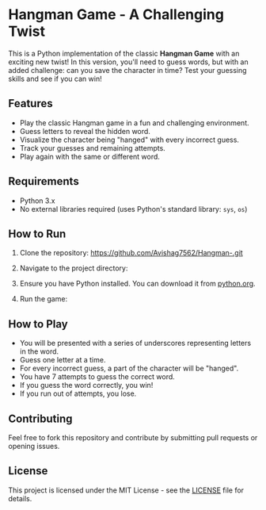 # Hangman Game - A Challenging Twist

This is a Python implementation of the classic **Hangman Game** with an exciting new twist! In this version, you'll need to guess words, but with an added challenge: can you save the character in time? Test your guessing skills and see if you can win!

## Features
- Play the classic Hangman game in a fun and challenging environment.
- Guess letters to reveal the hidden word.
- Visualize the character being "hanged" with every incorrect guess.
- Track your guesses and remaining attempts.
- Play again with the same or different word.

## Requirements
- Python 3.x
- No external libraries required (uses Python's standard library: `sys`, `os`)

## How to Run

1. Clone the repository:
https://github.com/Avishag7562/Hangman-.git

2. Navigate to the project directory:

3. Ensure you have Python installed. You can download it from [python.org](https://www.python.org/).

4. Run the game:

## How to Play
- You will be presented with a series of underscores representing letters in the word.
- Guess one letter at a time.
- For every incorrect guess, a part of the character will be "hanged".
- You have 7 attempts to guess the correct word.
- If you guess the word correctly, you win!
- If you run out of attempts, you lose.

## Contributing

Feel free to fork this repository and contribute by submitting pull requests or opening issues.

## License

This project is licensed under the MIT License - see the [LICENSE](LICENSE) file for details.

